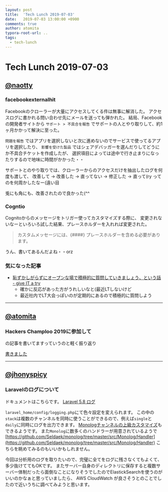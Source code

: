 ```yaml
---
layout: post
title:  'Tech Lunch 2019-07-03'
date:   2019-07-03 13:00:00 +0900
comments: true
author: atomita
typora-root-url: ..
tags:
  - tech-lunch
---
```


# Tech Lunch 2019-07-03

## [@naotty](https://github.com/naotty)

### facebookexternalhit
Facebookのクローラーが大量にアクセスしてくる件は無事に解消した。
アクセスログに書かれる問い合わせ先にメールを送っても弾かれた。
結局、Facebookの開発者サイトから `サポート > 不具合を報告` でサポートの人とやり取りして、約1ヶ月かかって解決に至った。

`問題を報告` ではアプリを選択しないと次に進めないのでサービスで使ってるアプリを選択したり、
`影響を受けた製品` ではシェアデバッガーを選んだりしてどうにか不具合チケットを作成したが、
選択項目によっては途中で行き止まりになったりするので地味に時間がかかった・・

サポートとのやり取りでは、クローラーからのアクセスだけを抽出したログを何度も渡して、
改善して -> 改善した -> 直ってない -> 修正した -> 直って(ry
ってのを何周かしたなー(遠い目

兎にも角にも、改善されたので良かった(^^


### Cogntio
Cognitoからのメッセージをトリガー使ってカスタマイズする際に、
変更されないなーといろいろ試した結果、プレースホルダーを入れれば変更された。

> カスタムメッセージには、{####} プレースホルダーを含める必要があります。

うん、書いてあるんだよね・・orz


### 気になった記事
- [恥ずかしがらずにオープンな場で積極的に質問していきましょう、という話 \- give IT a try](https://blog.jnito.com/entry/2019/07/02/083859)
    - 確かに反応があった方がうれしいなと(最近LTしないけど
    - 最近社内でLT大会っぽいのが定期的にあるので積極的に質問しよう


----

## [@atomita](https://github.com/atomita)

### Hackers Champloo 2019に参加して

の記事を書いてますっていうのと軽く振り返り

[書きました](https://tech.ryukyu-i.co.jp/2019/07/03/hackerschamploo-2019/)

----

## [@jhonyspicy](https://github.com/jhonyspicy)

### Laravelのログについて

ドキュメントはこちらです。
[Laravel 5.8 ログ](https://readouble.com/laravel/5.8/ja/logging.html#advanced-monolog-channel-customization)

`laravel_home/config/logging.php`にて色々設定を変えられます。
この中の`stack`は複数のチャンネルを同時に使うことができるので、例えば`single`と`daily`に同時にログを出力できます。
[Monologチャンネルの上級カスタマイズ](https://readouble.com/laravel/5.8/ja/logging.html#advanced-monolog-channel-customization)もできるようです。
また`Monolog`に数多くのハンドラーが用意されているようで [https://github.com/Seldaek/monolog/tree/master/src/Monolog/Handler](https://github.com/Seldaek/monolog/tree/master/src/Monolog/Handler) こちらを眺めてみるのもいいかもしれません。

今回は分析用のログを取りたいので、完璧に全てをログに残さなくてもよくて、多少抜けててもOKです。
またサーバー自身のディレクトリに保存すると複数サーバー体制だったら面倒なことになりそうでしたのでElastickSearchを使うのがいいのかなぁと思っていましたら、
AWS CloudWatch が良さそうとのことでしたので近いうちに調べてみようと思います。

